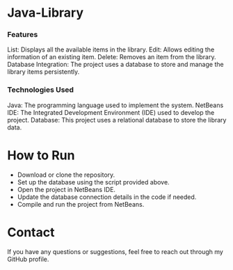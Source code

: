# Java-Library

### Features
List: Displays all the available items in the library.
Edit: Allows editing the information of an existing item.
Delete: Removes an item from the library.
Database Integration: The project uses a database to store and manage the library items persistently.


### Technologies Used

Java: The programming language used to implement the system.
NetBeans IDE: The Integrated Development Environment (IDE) used to develop the project.
Database: This project uses a relational database to store the library data.



# How to Run

- Download or clone the repository.
- Set up the database using the script provided above.
- Open the project in NetBeans IDE.
- Update the database connection details in the code if needed.
- Compile and run the project from NetBeans.


# Contact
If you have any questions or suggestions, feel free to reach out through my GitHub profile.
